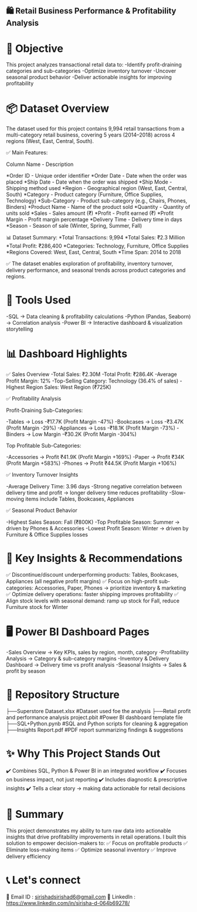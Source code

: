 ## 🛍️ Retail Business Performance & Profitability Analysis

# 🎯 Objective

This project analyzes transactional retail data to:
-Identify profit-draining categories and sub-categories
-Optimize inventory turnover
-Uncover seasonal product behavior
-Deliver actionable insights for improving profitability

# 📦 Dataset Overview
The dataset used for this project contains 9,994 retail transactions from a multi-category retail business, covering 5 years (2014–2018) across 4 regions (West, East, Central, South).

✅ Main Features:

Column Name  -  	Description

*Order ID	   -   Unique order identifier
*Order Date	 -   Date when the order was placed
*Ship Date	  -   Date when the order was shipped
*Ship Mode	  -   Shipping method used
*Region	     -   Geographical region (West, East, Central, South)
*Category	   -   Product category (Furniture, Office Supplies, Technology)
*Sub-Category - 	Product sub-category (e.g., Chairs, Phones, Binders)
*Product Name	 -  Name of the product sold
*Quantity	   -   Quantity of units sold
*Sales	       -   Sales amount (₹)
*Profit	      -  Profit earned (₹)
*Profit Margin	-  Profit margin percentage
*Delivery Time	-  Delivery time in days
*Season	       - Season of sale (Winter, Spring, Summer, Fall)

📊 Dataset Summary:
*Total Transactions: 9,994
*Total Sales: ₹2.3 Million
*Total Profit: ₹286,400
*Categories: Technology, Furniture, Office Supplies
*Regions Covered: West, East, Central, South
*Time Span: 2014 to 2018

✅ The dataset enables exploration of profitability, inventory turnover, delivery performance, and seasonal trends across product categories and regions.

# 🧰 Tools Used
-SQL → Data cleaning & profitability calculations
-Python (Pandas, Seaborn) → Correlation analysis
-Power BI → Interactive dashboard & visualization storytelling

# 📊 Dashboard Highlights

 ✅ Sales Overview
-Total Sales: ₹2.30M
-Total Profit: ₹286.4K
-Average Profit Margin: 12%
-Top-Selling Category: Technology (36.4% of sales)
-Highest Region Sales: West Region (₹725K)

 ✅ Profitability Analysis

 Profit-Draining Sub-Categories:

-Tables → Loss -₹17.7K (Profit Margin -47%)
-Bookcases → Loss -₹3.47K (Profit Margin -29%)
-Appliances → Loss -₹18.1K (Profit Margin -73%)
-Binders → Low Margin -₹30.2K (Profit Margin -304%)

 Top Profitable Sub-Categories:

-Accessories → Profit ₹41.9K (Profit Margin +169%)
-Paper → Profit ₹34K (Profit Margin +583%)
-Phones → Profit ₹44.5K (Profit Margin +106%)

 ✅ Inventory Turnover Insights

-Average Delivery Time: 3.96 days
-Strong negative correlation between delivery time and profit → longer delivery time reduces profitability
-Slow-moving items include Tables, Bookcases, Appliances

 ✅ Seasonal Product Behavior

-Highest Sales Season: Fall (₹800K)
-Top Profitable Season: Summer → driven by Phones & Accessories
-Lowest Profit Season: Winter → driven by Furniture & Office Supplies losses

# 📝 Key Insights & Recommendations

✅ Discontinue/discount underperforming products: Tables, Bookcases, Appliances (all negative profit margins)
✅ Focus on high-profit sub-categories: Accessories, Paper, Phones → prioritize inventory & marketing
✅ Optimize delivery operations: faster shipping improves profitability
✅ Align stock levels with seasonal demand: ramp up stock for Fall, reduce Furniture stock for Winter

# 🖥️ Power BI Dashboard Pages

-Sales Overview → Key KPIs, sales by region, month, category
-Profitability Analysis → Category & sub-category margins
-Inventory & Delivery Dashboard → Delivery time vs profit analysis
-Seasonal Insights → Sales & profit by season

# 📂 Repository Structure

├──Superstore Dataset.xlsx                                   #Dataset used foe the analysis
├──Retail profit and performance analysis project.pbit	      #Power BI dashboard template file
├──SQL+Python.pynb	                                          #SQL and Python scripts for cleaning & aggregation
├──Insights Report.pdf	                                      #PDF report summarizing findings & suggestions

# ✨ Why This Project Stands Out
✔️ Combines SQL, Python & Power BI in an integrated workflow
✔️ Focuses on business impact, not just reporting
✔️ Includes diagnostic & prescriptive insights
✔️ Tells a clear story → making data actionable for retail decisions

# 📝 Summary
This project demonstrates my ability to turn raw data into actionable insights that drive profitability improvements in retail operations. I built this solution to empower decision-makers to:
✅ Focus on profitable products
✅ Eliminate loss-making items
✅ Optimize seasonal inventory
✅ Improve delivery efficiency

# 📞 Let's connect
📧 Email ID : sirishadsirishad6@gmail.com
💼 LinkedIn : https://www.linkedin.com/in/sirisha-d-064b69278/


